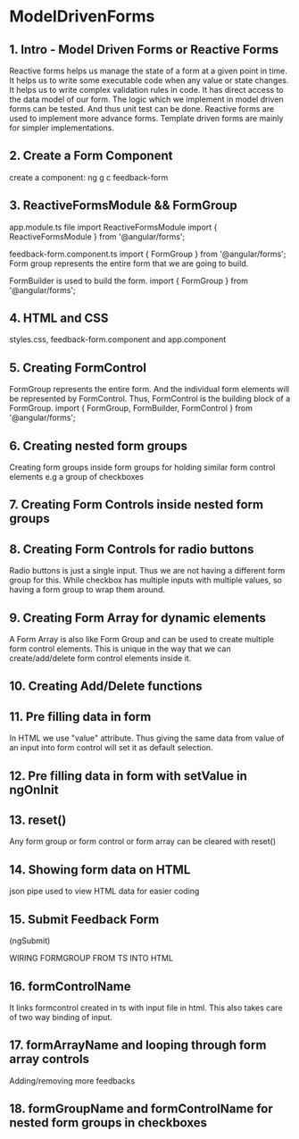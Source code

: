 # ModelDrivenForms

## 1. Intro - Model Driven Forms or Reactive Forms
Reactive forms helps us manage the state of a form at a given point in time. It helps us to write some executable code when any value or state changes.
It helps us to write complex validation rules in code.
It has direct access to the data model of our form.
The logic which we implement in model driven forms can be tested. And thus unit test can be done.
Reactive forms are used to implement more advance forms. Template driven forms are mainly for simpler implementations.

## 2. Create a Form Component

create a component: ng g c feedback-form

## 3. ReactiveFormsModule && FormGroup
app.module.ts file import ReactiveFormsModule
import { ReactiveFormsModule } from '@angular/forms';

feedback-form.component.ts
import { FormGroup } from '@angular/forms'; Form group represents the entire form that we are going to build.

FormBuilder is used to build the form. import { FormGroup } from '@angular/forms';

## 4. HTML and CSS
styles.css, feedback-form.component and app.component

## 5. Creating FormControl
FormGroup represents the entire form. And the individual form elements will be represented by FormControl. Thus, FormControl is the building block of a FormGroup.
import { FormGroup, FormBuilder, FormControl } from '@angular/forms';

## 6. Creating nested form groups
Creating form groups inside form groups for holding similar form control elements e.g a group of checkboxes

## 7. Creating Form Controls inside nested form groups

## 8. Creating Form Controls for radio buttons
Radio buttons is just a single input. Thus we are not having a different form group for this. While checkbox has multiple inputs with multiple values, so having a form group to wrap them around.

## 9. Creating Form Array for dynamic elements
A Form Array is also like Form Group and can be used to create multiple form control elements. This is unique in the way that we can create/add/delete form control elements inside it.

## 10. Creating Add/Delete functions

## 11. Pre filling data in form
In HTML we use "value" attribute. Thus giving the same data from value of an input into form control will set it as default selection.

## 12. Pre filling data in form with setValue in ngOnInit

## 13. reset()
Any form group or form control or form array can be cleared with reset()

## 14. Showing form data on HTML
json pipe used to view HTML data for easier coding

## 15. Submit Feedback Form
(ngSubmit)

WIRING FORMGROUP FROM TS INTO HTML

## 16. formControlName
It links formcontrol created in ts with input file in html. This also takes care of two way binding of input.

## 17. formArrayName and looping through form array controls
Adding/removing more feedbacks

## 18. formGroupName and formControlName for nested form groups in checkboxes
